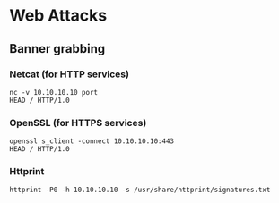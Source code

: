 # Web Attacks

## Banner grabbing

### Netcat \(for HTTP services\)

```text
nc -v 10.10.10.10 port
HEAD / HTTP/1.0
```

### OpenSSL \(for HTTPS services\)

```text
openssl s_client -connect 10.10.10.10:443
HEAD / HTTP/1.0
```

### Httprint

```text
httprint -P0 -h 10.10.10.10 -s /usr/share/httprint/signatures.txt
```

